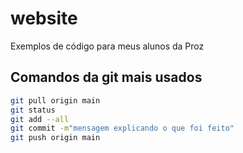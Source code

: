 <h1>website</h1>
Exemplos de código para meus alunos da Proz

<h2>Comandos da git mais usados</h2>

```bash
git pull origin main
git status
git add --all
git commit -m"mensagem explicando o que foi feito"
git push origin main
``` 